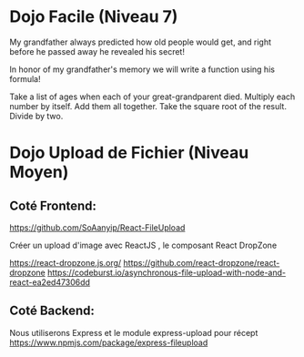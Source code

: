 # Dojo Facile (Niveau 7)

My grandfather always predicted how old people would get, and right before he passed away he revealed his secret!

In honor of my grandfather's memory we will write a function using his formula!

Take a list of ages when each of your great-grandparent died.
Multiply each number by itself.
Add them all together.
Take the square root of the result.
Divide by two.

# Dojo Upload de Fichier (Niveau Moyen)

## Coté Frontend:

https://github.com/SoAanyip/React-FileUpload

Créer un upload d'image avec ReactJS , le composant React DropZone

https://react-dropzone.js.org/
https://github.com/react-dropzone/react-dropzone
https://codeburst.io/asynchronous-file-upload-with-node-and-react-ea2ed47306dd

## Coté Backend:

Nous utiliserons Express et le module express-upload pour récept
https://www.npmjs.com/package/express-fileupload
